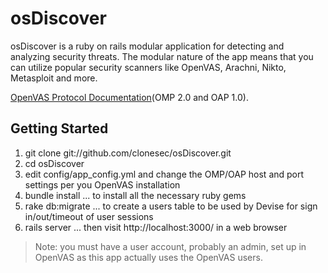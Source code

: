 # osDiscover

osDiscover is a ruby on rails modular application for detecting and analyzing security threats. 
The modular nature of the app means that you can utilize popular security scanners like OpenVAS, 
Arachni, Nikto, Metasploit and more. 

[OpenVAS Protocol Documentation](http://www.openvas.org/protocol-doc.html)(OMP 2.0 and OAP 1.0).


## Getting Started

1. git clone git://github.com/clonesec/osDiscover.git
2. cd osDiscover
3. edit config/app_config.yml and change the OMP/OAP host and port settings per you OpenVAS installation
4. bundle install ... to install all the necessary ruby gems
5. rake db:migrate ... to create a users table to be used by Devise for sign in/out/timeout of user sessions
6. rails server ... then visit http://localhost:3000/ in a web browser

> Note: you must have a user account, probably an admin, set 
> up in OpenVAS as this app actually uses the OpenVAS users.